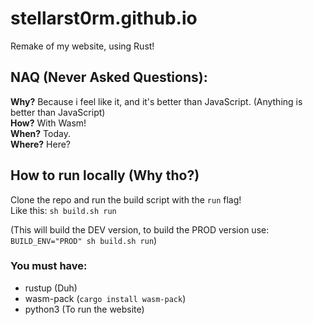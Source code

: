 # stellarst0rm.github.io
Remake of my website, using Rust!

## NAQ (Never Asked Questions):
**Why?**
Because i feel like it, and it's better than JavaScript. (Anything is better than JavaScript)
<br>**How?**
With Wasm!
<br>**When?**
Today.
<br>**Where?**
Here?

## How to run locally (Why tho?)
Clone the repo and run the build script with the `run` flag!
<br>Like this: `sh build.sh run`

(This will build the DEV version, to build the PROD version use: `BUILD_ENV="PROD" sh build.sh run`)

### You must have:
- rustup (Duh)
- wasm-pack (`cargo install wasm-pack`)
- python3 (To run the website)
